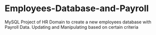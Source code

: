# Employees-Database-and-Payroll
MySQL Project of HR Domain to create a new employees database with Payroll Data. Updating and Manipulating based on certain criteria
